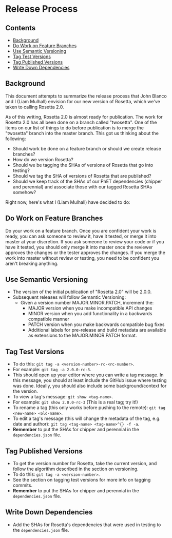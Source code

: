 Release Process
===============

Contents
--------

- [Background](#background)
- [Do Work on Feature Branches](#do-work-on-feature-branches)
- [Use Semantic Versioning](#use-semantic-versioning)
- [Tag Test Versions](#tag-test-versions)
- [Tag Published Versions](#tag-published-versions)
- [Write Down Dependencies](#write-down-dependencies)

Background
----------

This document attempts to summarize the release process that John
Blanco and I (Liam Mulhall) envision for our new version of Rosetta,
which we've taken to calling Rosetta 2.0.

As of this writing, Rosetta 2.0 is almost ready for publication. The
work for Rosetta 2.0 has all been done on a branch called "twosetta".
One of the items on our list of things to do before publication is
to merge the "twosetta" branch into the master branch. This got us
thinking about the following:

+ Should work be done on a feature branch or should we create
  release branches?
+ How do we version Rosetta?
+ Should we be tagging the SHAs of versions of Rosetta that go
  into testing?
+ Should we tag the SHA of versions of Rosetta that are
  published?
+ Should we keep track of the SHAs of our PhET dependencies
  (chipper and perennial) and associate those with our tagged
  Rosetta SHAs somehow?

Right now, here's what I (Liam Mulhall) have decided to do:

Do Work on Feature Branches
---------------------------

Do your work on a feature branch. Once you are confident your
work is ready, you can ask someone to review it, have it tested,
or merge it into master at your discretion. If you ask someone
to review your code or if you have it tested, you should only
merge it into master once the reviewer approves the changes or
the tester approves the changes. If you merge the work into master
without review or testing, you need to be confident you aren't
breaking anything.

Use Semantic Versioning
-----------------------

+ The version of the initial publication of "Rosetta 2.0" will be 2.0.0.
+ Subsequent releases will follow Semantic Versioning:
  + Given a version number MAJOR.MINOR.PATCH, increment the:
    + MAJOR version when you make incompatible API changes
    + MINOR version when you add functionality in a backwards compatible
      manner 
    + PATCH version when you make backwards compatible bug fixes 
    + Additional labels for pre-release and build metadata are available as
      extensions to the MAJOR.MINOR.PATCH format.

Tag Test Versions
-----------------

+ To do this: `git tag -a <version-number>-rc-<rc-number>`.
+ For example: `git tag -a 2.0.0-rc-3`.
+ This should open up your editor where you can write a
  tag message. In this message, you should at least include
  the GitHub issue where testing was done. Ideally, you should
  also include some background/context for the version.
+ To view a tag's message: `git show <tag-name>`.
+ For example: `git show 2.0.0-rc-3` (This is a real tag; try it!)
+ To rename a tag (this only works before pushing to the remote):
  `git tag <new-name> <old-name>`.
+ To edit a tag's message (this will change the metadata of the
  tag, e.g. date and author): `git tag <tag-name> <tag-name>^{} -f -a`.
+ **Remember** to put the SHAs for chipper and perennial in the
  `dependencies.json` file.

Tag Published Versions
----------------------

+ To get the version number for Rosetta, take the current version,
  and follow the algorithm described in the section on versioning.
+ To do this: `git tag -a <version-number>`.
+ See the section on tagging test versions for more info on tagging
  commits.
+ **Remember** to put the SHAs for chipper and perennial in the
  `dependencies.json` file.

Write Down Dependencies
-----------------------

+ Add the SHAs for Rosetta's dependencies that were used in testing
  to the `dependencies.json` file.